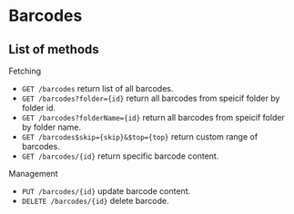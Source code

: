 Barcodes
==========

List of methods
-----------------

Fetching  

* `GET /barcodes` return list of all barcodes.
* `GET /barcodes?folder={id}` return all barcodes from speicif folder by folder id.
* `GET /barcodes?folderName={id}` return all barcodes from speicif folder by folder name.
* `GET /barcodes$skip={skip}&$top={top}` return custom range of barcodes.
* `GET /barcodes/{id}` return specific barcode content.

Management
* `PUT /barcodes/{id}` update barcode content.
* `DELETE /barcodes/{id}` delete barcode.
